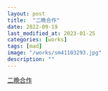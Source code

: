 ```yaml
---
layout: post
title:  "二晩合作"
date: 2022-09-19
last_modified_at: 2023-01-25
categories: [works]
tags: [mad]
image: "/works/sm41103293.jpg"
description: ""
---
```


<script type="application/javascript" src="https://embed.nicovideo.jp/watch/sm41103293/script?w=640&h=360"></script><noscript><a href="https://www.nicovideo.jp/watch/sm41103293">二晩合作</a></noscript>

